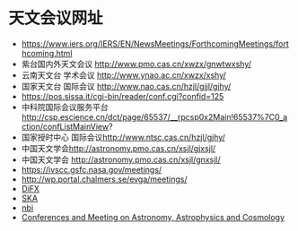 # 天文会议网址

- https://www.iers.org/IERS/EN/NewsMeetings/ForthcomingMeetings/forthcoming.html
- 紫台国内外天文会议 <http://www.pmo.cas.cn/xwzx/gnwtwxshy/>
- 云南天文台 学术会议 <http://www.ynao.ac.cn/xwzx/xshy/>
- 国家天文台 国际会议 <http://www.nao.cas.cn/hzjl/gjjl/gjhy/>
- <https://pos.sissa.it/cgi-bin/reader/conf.cgi?confid=125>
- 中科院国际会议服务平台 http://csp.escience.cn/dct/page/65537/__rpcsp0x2Main!65537%7C0_action/confListMainView?
- 国家授时中心 国际会议<http://www.ntsc.cas.cn/hzjl/gjhy/>
- 中国天文学会<http://astronomy.pmo.cas.cn/xsjl/gjxsjl/>
- 中国天文学会 <http://astronomy.pmo.cas.cn/xsjl/gnxsjl/>
- https://ivscc.gsfc.nasa.gov/meetings/
- http://wp.portal.chalmers.se/evga/meetings/
- [DiFX](http://www.atnf.csiro.au/vlbi/dokuwiki/doku.php/difx/meetings)
- [SKA](https://indico.skatelescope.org/category/1/)
- [nbi](https://indico.nbi.ku.dk/category/5/)
- [Conferences and Meeting on Astronomy, Astrophysics and Cosmology](https://www.conference-service.com/conferences/gravitation-and-cosmology.html)
